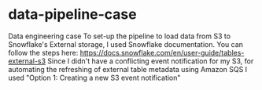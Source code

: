 # data-pipeline-case
Data engineering case
To set-up the pipeline to load data from S3 to Snowflake's External storage, I used Snowflake documentation. You can follow the steps here: https://docs.snowflake.com/en/user-guide/tables-external-s3
Since I didn't have a conflicting event notification for my S3, for automating the refreshing of external table metadata using Amazon SQS I used "Option 1: Creating a new S3 event notification"
